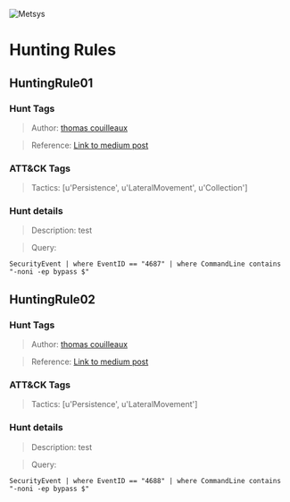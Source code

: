 ![](https://www.metsys.fr/wp-content/themes/metsys/images/svg/metsys-logo.svg "Metsys")
# Hunting Rules
## HuntingRule01
### Hunt Tags

> Author: [thomas couilleaux](https://www.metsys.fr/)

> Reference: [Link to medium post](https://medium.com/falconforce/falconfriday-detecting-certutil-and-suspicious-code-compilation-0xff02-cfe8fb5e159e?source=friends_link&sk=3c63b684a2f6a203d8627554cec9a628)

### ATT&CK Tags

> Tactics: [u'Persistence', u'LateralMovement', u'Collection']

### Hunt details

> Description: test

> Query:

```SecurityEvent | where EventID == "4687" | where CommandLine contains "-noni -ep bypass $"```
## HuntingRule02
### Hunt Tags

> Author: [thomas couilleaux](https://www.metsys.fr/)

> Reference: [Link to medium post](https://medium.com/falconforce/falconfriday-detecting-certutil-and-suspicious-code-compilation-0xff02-cfe8fb5e159e?source=friends_link&sk=3c63b684a2f6a203d8627554cec9a628)

### ATT&CK Tags

> Tactics: [u'Persistence', u'LateralMovement']

### Hunt details

> Description: test

> Query:

```SecurityEvent | where EventID == "4688" | where CommandLine contains "-noni -ep bypass $"```
